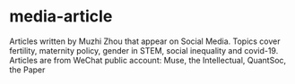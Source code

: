 # media-article
Articles written by Muzhi Zhou that appear on Social Media.
Topics cover fertility, maternity policy, gender in STEM, social inequality and covid-19.
Articles are from WeChat public account: Muse, the Intellectual, QuantSoc, the Paper
